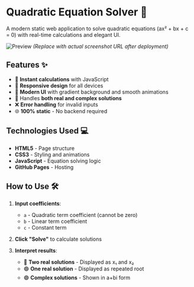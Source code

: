 # Quadratic Equation Solver 🌟

A modern static web application to solve quadratic equations (ax² + bx + c = 0) with real-time calculations and elegant UI.

![Preview]() 
*(Replace with actual screenshot URL after deployment)*

## Features ✨
- 🚀 **Instant calculations** with JavaScript
- 📱 **Responsive design** for all devices
- 🎨 **Modern UI** with gradient background and smooth animations
- 🔢 Handles **both real and complex solutions**
- ❌ **Error handling** for invalid inputs
- 🌐 **100% static** - No backend required

## Technologies Used 💻
- **HTML5** - Page structure
- **CSS3** - Styling and animations
- **JavaScript** - Equation solving logic
- **GitHub Pages** - Hosting

## How to Use 🛠️
1. **Input coefficients**:
   - `a` - Quadratic term coefficient (cannot be zero)
   - `b` - Linear term coefficient
   - `c` - Constant term

2. **Click "Solve"** to calculate solutions

3. **Interpret results**:
   - 🔵 **Two real solutions** - Displayed as x₁ and x₂
   - 🟢 **One real solution** - Displayed as repeated root
   - 🟣 **Complex solutions** - Shown in a+bi form

